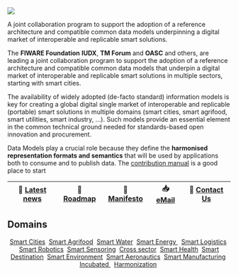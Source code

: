 <img align="center" src="https://smartdatamodels.org/wp-content/uploads/2021/09/cropped-SmartDataModels_Website_Header.png"/>
<p>
  A joint collaboration program to support the adoption of a reference architecture and compatible common data models underpinning a digital 
  market of interoperable and replicable smart solutions.
</p>

<p dir="auto">The <strong>FIWARE Foundation</strong> <strong>IUDX</strong>, <strong>TM Forum</strong> and <strong>OASC</strong> and others, are leading
a joint collaboration program to support the adoption of a reference architecture
and compatible common data models that underpin a digital market of interoperable and
replicable smart solutions in multiple sectors, starting with smart cities.</p>

<p>The availability of widely adopted (de-facto standard) information models is key
for creating a global digital single market of interoperable and replicable
(portable) smart solutions in multiple domains (smart cities, smart agrifood,
smart utilities, smart industry, …). Such models provide an essential
element in the common technical ground needed for standards-based open
innovation and procurement.</p>

<p>Data Models play a crucial role because they define the <strong>harmonised
representation formats and semantics</strong> that will be used by applications both to
consume and to publish data. The <a href="https://bit.ly/contribution_manual">contribution manual</a> is a good place to start</p> 

<table>
<thead>
<tr>
<th><g-emoji class="g-emoji" alias="mega" fallback-src="https://github.githubassets.com/images/icons/emoji/unicode/1f4e3.png">📣</g-emoji> <a href="https://smartdatamodels.org/" rel="nofollow">Latest news</a></th>
<th><g-emoji class="g-emoji" alias="dart" fallback-src="https://github.githubassets.com/images/icons/emoji/unicode/1f3af.png">🎯</g-emoji> <a href="https://github.com/smart-data-models/data-models/blob/master/roadmap.md">Roadmap</a></th>
<th><g-emoji class="g-emoji" alias="closed_book" fallback-src="https://github.githubassets.com/images/icons/emoji/unicode/1f4d5.png">📕</g-emoji> <a href="https://github.com/smart-data-models/data-models/blob/master/MANIFESTO.md">Manifesto</a></th>
<th><g-emoji class="g-emoji" alias="inbox_tray" fallback-src="https://github.githubassets.com/images/icons/emoji/unicode/1f4e5.png">📥</g-emoji> <a href="mailto:info@smartdatamodels.org">eMail</a></th>
<th><g-emoji class="g-emoji" alias="wave" fallback-src="https://github.githubassets.com/images/icons/emoji/unicode/1f44b.png">👋</g-emoji> <a href="https://smartdatamodels.org/index.php/submit-an-issue-2/" rel="nofollow">Contact Us</a></th>
</tr>
</thead>
</table>

<h2>Domains</h2>
<p align="center">
		<a href="https://github.com/smart-data-models/SmartCities">Smart Cities</a>&nbsp;
		<a href="https://github.com/smart-data-models/SmartAgrifood">Smart Agrifood</a>&nbsp;
		<a href="https://github.com/smart-data-models/SmartWater">Smart Water</a>&nbsp;
		<a href="https://github.com/smart-data-models/SmartEnergy">Smart Energy </a>&nbsp;
    <a href="https://github.com/smart-data-models/SmartLogistics">Smart Logistics</a>&nbsp;
		<a href="https://github.com/smart-data-models/SmartRobotics">Smart Robotics</a>&nbsp;
		<a href="https://github.com/smart-data-models/Smart-Sensoring">Smart Sensoring</a>&nbsp;
		<a href="https://github.com/smart-data-models/CrossSector">Cross sector</a>&nbsp;
    <a href="https://github.com/smart-data-models/SmartHealth">Smart Health</a>&nbsp;
    <a href="https://github.com/smart-data-models/SmartDestination">Smart Destination</a>&nbsp;
		<a href="https://github.com/smart-data-models/SmartEnvironment">Smart Environment</a>&nbsp;
		<a href="https://github.com/smart-data-models/SmartAeronautics">Smart Aeronautics</a>&nbsp;
		<a href="https://github.com/smart-data-models/SmartManufacturing">Smart Manufacturing</a>&nbsp;
    <a href="https://github.com/smart-data-models/incubated/tree/master">Incubated </a>&nbsp;
		<a href="https://github.com/smart-data-models/harmonization/tree/master">Harmonization</a>&nbsp;
</p>
